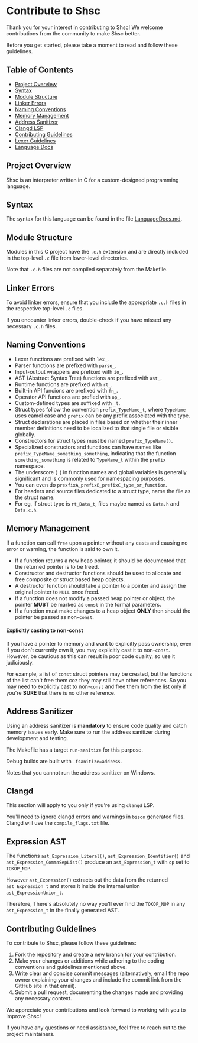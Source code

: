 # Contribute to Shsc

Thank you for your interest in contributing to Shsc!
We welcome contributions from the community to make Shsc better.

Before you get started, please take a moment to read and follow these guidelines.

## Table of Contents
- [Project Overview](#project-overview)
- [Syntax](#syntax)
- [Module Structure](#module-structure)
- [Linker Errors](#linker-errors)
- [Naming Conventions](#naming-conventions)
- [Memory Management](#memory-management)
- [Address Sanitizer](#address-sanitizer)
- [Clangd LSP](#clangd)
- [Contributing Guidelines](#contributing-guidelines)
- [Lexer Guidelines](LexerInterface.md)
- [Language Docs](LanguageDocs.md)

<!-- [Bytecode Spec](https://github.com/AvirukBasak/shsc-runtime/blob/main/docs/ShscIrSpec.md) -->

## Project Overview
Shsc is an interpreter written in C for a custom-designed programming language.

## Syntax
The syntax for this language can be found in the file [LanguageDocs.md](LanguageDocs.md).

## Module Structure
Modules in this C project have the `.c.h` extension and are directly included in the top-level `.c` file from lower-level directories.

Note that `.c.h` files are not compiled separately from the Makefile.

## Linker Errors
To avoid linker errors, ensure that you include the appropriate `.c.h` files in the respective top-level `.c` files.

If you encounter linker errors, double-check if you have missed any necessary `.c.h` files.

## Naming Conventions
- Lexer functions are prefixed with `lex_`.
- Parser functions are prefixed with `parse_`.
- Input-output wrappers are prefixed with `io_`.
- AST (Abstract Syntax Tree) functions are prefixed with `ast_`.
- Runtime functions are prefixed with `rt_`.
- Built-in API funcions are prefixed with `fn_`.
- Operator API functions are prefied with `op_`.
- Custom-defined types are suffixed with `_t`.
- Struct types follow the convention `prefix_TypeName_t`, where `TypeName` uses camel case and `prefix` can be any prefix associated with the type.
- Struct declarations are placed in files based on whether their inner member definitions need to be localized to that single file or visible globally.
- Constructors for struct types must be named `prefix_TypeName()`.
- Specialized constructors and functions can have names like `prefix_TypeName_something_something`, indicating that the function `something_something` is related to `TypeName_t` within the `prefix` namespace.
- The underscore (`_`) in function names and global variables is generally significant and is commonly used for namespacing purposes.
- You can even do `prexfixA_prefixB_prefixC_type_or_function`.
- For headers and source files dedicated to a struct type, name the file as the struct name.
- For eg, if struct type is `rt_Data_t`, files maybe named as `Data.h` and `Data.c.h`.

## Memory Management
If a function can call `free` upon a pointer without any casts and causing no error or warning, the function is said to own it.

- If a function returns a new heap pointer, it should be documented that the returned pointer is to be freed.
- Constructor and destructor functions should be used to allocate and free composite or struct based heap objects.
- A destructor function should take a pointer to a pointer and assign the original pointer to `NULL` once freed.
- If a function does not modify a passed heap pointer or object, the pointer **MUST** be marked as `const` in the formal parameters.
- If a function must make changes to a heap object **ONLY** then should the pointer be passed as non-`const`.

#### Explicitly casting to non-const
If you have a pointer to memory and want to explicitly pass ownership, even if you don't currently own it, you may explicitly cast it to non-`const`.
However, be cautious as this can result in poor code quality, so use it judiciously.

For example, a list of `const` struct pointers may be created, but the functions of the list can't free them coz they may still have other references.
So you may need to explicitly cast to non-`const` and free them from the list only if you're **SURE** that there is no other reference.

## Address Sanitizer
Using an address sanitizer is **mandatory** to ensure code quality and catch memory issues early.
Make sure to run the address sanitizer during development and testing.

The Makefile has a target `run-sanitize` for this purpose.

Debug builds are built with `-fsanitize=address`.

Notes that you cannot run the address sanitizer on Windows.

## Clangd
This section will apply to you only if you're using `clangd` LSP.

You'll need to ignore clangd errors and warnings in `bison` generated files.
Clangd will use the `compile_flags.txt` file.

## Expression AST
The functions `ast_Expression_Literal()`, `ast_Expression_Identifier()` and `ast_Expression_CommaSepList()` produce an `ast_Expression_t` with `op` set to `TOKOP_NOP`.

However `ast_Expression()` extracts out the data from the returned `ast_Expression_t` and stores it inside the internal union `ast_ExpressionUnion_t`.

Therefore, There's absolutely no way you'll ever find the `TOKOP_NOP` in any `ast_Expression_t` in the finally generated AST.

## Contributing Guidelines
To contribute to Shsc, please follow these guidelines:
1. Fork the repository and create a new branch for your contribution.
2. Make your changes or additions while adhering to the coding conventions and guidelines mentioned above.
3. Write clear and concise commit messages (alternatively, email the repo owner explaining your changes and include the commit link from the GitHub site in that email).
4. Submit a pull request, documenting the changes made and providing any necessary context.

We appreciate your contributions and look forward to working with you to improve Shsc!

If you have any questions or need assistance, feel free to reach out to the project maintainers.
